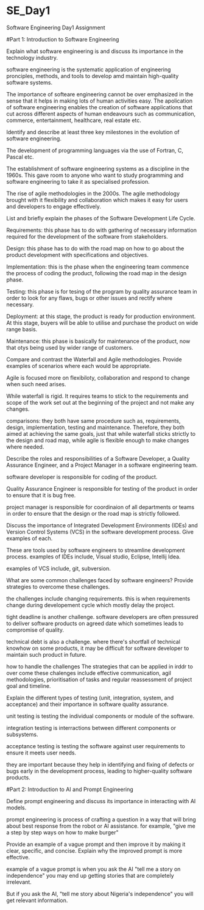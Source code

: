 # SE_Day1
Software Engineering Day1 Assignment

#Part 1: Introduction to Software Engineering

Explain what software engineering is and discuss its importance in the technology industry.

software engineering is the systematic application of engineering pronciples, methods, and tools to develop amd maintain high-quality software systems.


The importance of softeare engineering cannot be over emphasized in the sense that it helps in making lots of human activities easy.
The apolication of software engineering enables the creation of software applications that cut across different aspects of human endeavours such as communication, commerce, entertainment, healthcare, real estate etc.

Identify and describe at least three key milestones in the evolution of software engineering.

The development of programming languages via the use of Fortran, C, Pascal etc.

The establishment of software engineering systems as a discipline in the 1960s. This gave room to anyone who want to study programming and software engineering to take it as specialised profession.

The rise of agile methodologies in the 2000s. The agile methodology brought with it flexibility and collaboration which makes it easy for users and developers to engage effectively.

List and briefly explain the phases of the Software Development Life Cycle.

Requirements: this phase has to do with gathering of necessary information required for the development of the software from stakeholders.

Design: this phase has to do with the road map on how to go about the product development with specifications and objectives.

Implementation: this is the phase when the engineering team commence the process of coding the product, following the road map in the design phase.

Testing: this phase is for tesing of the program by quality assurance team in order to look for any flaws, bugs or other issues and rectify where necessary.

Deployment: at this stage, the product is ready for production environment. At this stage, buyers will be able to utilise and purchase the product on wide range basis.

Maintenance: this phase is basically for maintenance of the product, now that otys being used by wider range of customers.

Compare and contrast the Waterfall and Agile methodologies. Provide examples of scenarios where each would be appropriate.

Agile is focused more on flexibiloty, collaboration and respond to change when such need arises.

While waterfall is rigid. It requires teams to stick to the requirements and scope of the work set out at the beginning of the project and not make any changes.

comparisons: they both have same procedure such as, requirements, design, implementation, testing and maintenance.
Therefore, they both aimed at achieving the same goals, just that while waterfall sticks strictly to the design and road map, while agile is flexible enough to make changes where needed.

Describe the roles and responsibilities of a Software Developer, a Quality Assurance Engineer, and a Project Manager in a software engineering team.

software developer is responsible for coding of the product.

Quality Assurance Engineer is responsible for testing of the product in order to ensure that it is bug free.

project manager is responsible for coordinaion of all departments or teams in order to ensure that the design or the road map is strictly followed.

Discuss the importance of Integrated Development Environments (IDEs) and Version Control Systems (VCS) in the software development process. Give examples of each.

These are tools used by software engineers to streamline development process.
examples of IDEs include, Visual studio, Eclipse, Intellij Idea.

examples of VCS include, git, subversion.


What are some common challenges faced by software engineers? Provide strategies to overcome these challenges.


the challenges include changing requirements. this is when requirements change during developement cycle which mostly delay the project.

tight deadline is another challenge. software developers are often pressured to deliver software products on agreed date which sometimes leads to compromise of quality.

technical debt is also a challenge. where there's shortfall of technical knowhow on some products, it may be difficult for software developer to maintain such product in future.

how to handle the challenges
The strategies that can be applied in irddr to over come these chalenges include effective communication, agil methodologies, prioritisation of tasks and regular reassessment of project goal and timeline.


Explain the different types of testing (unit, integration, system, and acceptance) and their importance in software quality assurance.

unit testing is testing the individual components or module of the software.

integration testing is interractions between different components or subsystems.

acceptance testing is testing the software against user requirements to ensure it meets user needs.

they are important because they help in identifying and fixing of defects or bugs early in the development process, leading to higher-quality software products.


#Part 2: Introduction to AI and Prompt Engineering


Define prompt engineering and discuss its importance in interacting with AI models.

prompt engineering is process of crafting a question in a way that will bring about best response from the robot or AI assistance. for example, "give me a step by step ways on how to make burger"


Provide an example of a vague prompt and then improve it by making it clear, specific, and concise. Explain why the improved prompt is more effective.

example of a vague prompt is when you ask the AI "tell me a story on independence" you may end up getting stories that are completely irrelevant.

But if you ask the AI, "tell me story about Nigeria's independence"
you will get relevant information.
